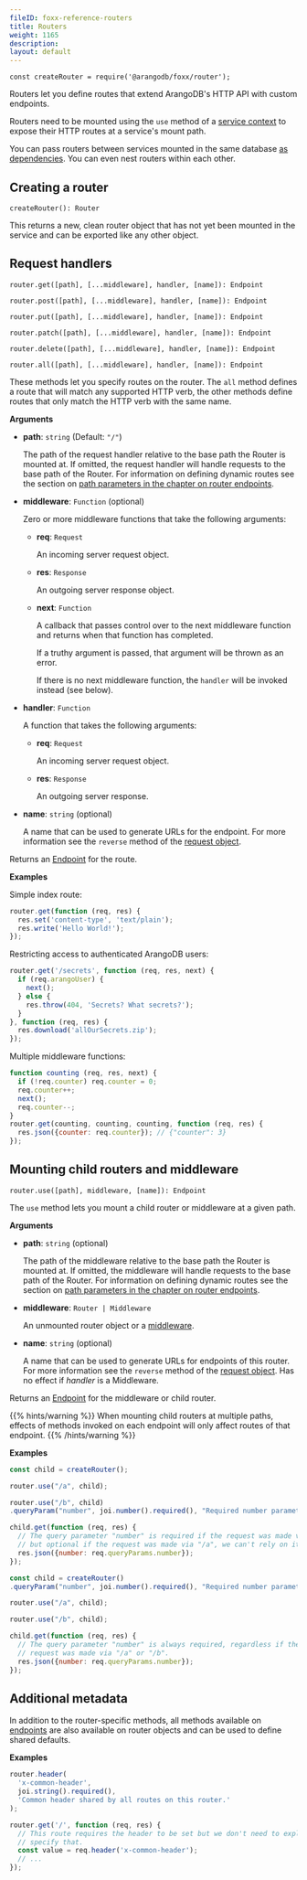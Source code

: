 ```yaml
---
fileID: foxx-reference-routers
title: Routers
weight: 1165
description: 
layout: default
---
```

`const createRouter = require('@arangodb/foxx/router');`

Routers let you define routes that extend ArangoDB's HTTP API with custom endpoints.

Routers need to be mounted using the `use` method of a
[service context](../foxx-reference-context) to expose their HTTP routes at a service's mount path.

You can pass routers between services mounted in the same database
[as dependencies](../../guides/foxx-guides-dependencies). You can even nest routers
within each other.

## Creating a router

`createRouter(): Router`

This returns a new, clean router object that has not yet been mounted in the
service and can be exported like any other object.

## Request handlers

`router.get([path], [...middleware], handler, [name]): Endpoint`

`router.post([path], [...middleware], handler, [name]): Endpoint`

`router.put([path], [...middleware], handler, [name]): Endpoint`

`router.patch([path], [...middleware], handler, [name]): Endpoint`

`router.delete([path], [...middleware], handler, [name]): Endpoint`

`router.all([path], [...middleware], handler, [name]): Endpoint`

These methods let you specify routes on the router.
The `all` method defines a route that will match any supported HTTP verb, the
other methods define routes that only match the HTTP verb with the same name.

**Arguments**

* **path**: `string` (Default: `"/"`)

  The path of the request handler relative to the base path the Router is mounted at.
  If omitted, the request handler will handle requests to the base path of the Router.
  For information on defining dynamic routes see the section on
  [path parameters in the chapter on router endpoints](foxx-reference-routers-endpoints#pathparam).

* **middleware**: `Function` (optional)

  Zero or more middleware functions that take the following arguments:

  * **req**: `Request`

    An incoming server request object.

  * **res**: `Response`

    An outgoing server response object.

  * **next**: `Function`

    A callback that passes control over to the next middleware function
    and returns when that function has completed.

    If a truthy argument is passed, that argument will be thrown as an error.

    If there is no next middleware function, the `handler` will be
    invoked instead (see below).

* **handler**: `Function`

  A function that takes the following arguments:

  * **req**: `Request`

    An incoming server request object.

  * **res**: `Response`

    An outgoing server response.

* **name**: `string` (optional)

  A name that can be used to generate URLs for the endpoint.
  For more information see the `reverse` method of the [request object](foxx-reference-routers-request).

Returns an [Endpoint](foxx-reference-routers-endpoints) for the route.

**Examples**

Simple index route:

```js
router.get(function (req, res) {
  res.set('content-type', 'text/plain');
  res.write('Hello World!');
});
```

Restricting access to authenticated ArangoDB users:

```js
router.get('/secrets', function (req, res, next) {
  if (req.arangoUser) {
    next();
  } else {
    res.throw(404, 'Secrets? What secrets?');
  }
}, function (req, res) {
  res.download('allOurSecrets.zip');
});
```

Multiple middleware functions:

```js
function counting (req, res, next) {
  if (!req.counter) req.counter = 0;
  req.counter++;
  next();
  req.counter--;
}
router.get(counting, counting, counting, function (req, res) {
  res.json({counter: req.counter}); // {"counter": 3}
});
```

## Mounting child routers and middleware

`router.use([path], middleware, [name]): Endpoint`

The `use` method lets you mount a child router or middleware at a given path.

**Arguments**

* **path**: `string` (optional)

  The path of the middleware relative to the base path the Router is mounted at.
  If omitted, the middleware will handle requests to the base path of the Router.
  For information on defining dynamic routes see the section on
  [path parameters in the chapter on router endpoints](foxx-reference-routers-endpoints#pathparam).

* **middleware**: `Router | Middleware`

  An unmounted router object or a [middleware](foxx-reference-routers-middleware).

* **name**: `string` (optional)

  A name that can be used to generate URLs for endpoints of this router.
  For more information see the `reverse` method of the [request object](foxx-reference-routers-request).
  Has no effect if *handler* is a Middleware.

Returns an [Endpoint](foxx-reference-routers-endpoints) for the middleware or child router.

{{% hints/warning %}}
When mounting child routers at multiple paths, effects of methods
invoked on each endpoint will only affect routes of that endpoint.
{{% /hints/warning %}}

**Examples**

```js
const child = createRouter();

router.use("/a", child);

router.use("/b", child)
.queryParam("number", joi.number().required(), "Required number parameter.");

child.get(function (req, res) {
  // The query parameter "number" is required if the request was made via "/b"
  // but optional if the request was made via "/a", we can't rely on it.
  res.json({number: req.queryParams.number});
});
```

```js
const child = createRouter()
.queryParam("number", joi.number().required(), "Required number parameter.");

router.use("/a", child);

router.use("/b", child);

child.get(function (req, res) {
  // The query parameter "number" is always required, regardless if the
  // request was made via "/a" or "/b".
  res.json({number: req.queryParams.number});
});
```

## Additional metadata

In addition to the router-specific methods, all methods available on
[endpoints](foxx-reference-routers-endpoints) are also available on
router objects and can be used to define shared defaults.

**Examples**

```js
router.header(
  'x-common-header',
  joi.string().required(),
  'Common header shared by all routes on this router.'
);

router.get('/', function (req, res) {
  // This route requires the header to be set but we don't need to explicitly
  // specify that.
  const value = req.header('x-common-header');
  // ...
});
```
